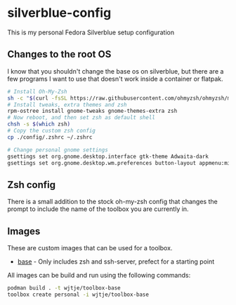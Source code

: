 # silverblue-config

This is my personal Fedora Silverblue setup configuration

## Changes to the root OS

I know that you shouldn't change the base os on silverblue, but there are a few programs I want to use that doesn't work inside a container or flatpak.

```sh
# Install Oh-My-Zsh
sh -c "$(curl -fsSL https://raw.githubusercontent.com/ohmyzsh/ohmyzsh/master/tools/install.sh)"
# Install tweaks, extra themes and zsh
rpm-ostree install gnome-tweaks gnome-themes-extra zsh
# Now reboot, and then set zsh as default shell
chsh -s $(which zsh)
# Copy the custom zsh config
cp ./config/.zshrc ~/.zshrc

# Change personal gnome settings
gsettings set org.gnome.desktop.interface gtk-theme Adwaita-dark
gsettings set org.gnome.desktop.wm.preferences button-layout appmenu:minimize,maximize,close
```

## Zsh config

There is a small addition to the stock oh-my-zsh config that changes the prompt to include the name of the toolbox you are currently in.

## Images

These are custom images that can be used for a toolbox.

- [base](./images/base/README.md) - Only includes zsh and ssh-server, prefect for a starting point

All images can be build and run using the following commands:

```sh
podman build . -t wjtje/toolbox-base
toolbox create personal -i wjtje/toolbox-base
```
